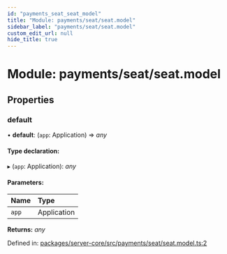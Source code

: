 ```yaml
---
id: "payments_seat_seat_model"
title: "Module: payments/seat/seat.model"
sidebar_label: "payments/seat/seat.model"
custom_edit_url: null
hide_title: true
---
```


# Module: payments/seat/seat.model

## Properties

### default

• **default**: (`app`: Application) => *any*

#### Type declaration:

▸ (`app`: Application): *any*

#### Parameters:

Name | Type |
:------ | :------ |
`app` | Application |

**Returns:** *any*

Defined in: [packages/server-core/src/payments/seat/seat.model.ts:2](https://github.com/xr3ngine/xr3ngine/blob/673ad6a5f/packages/server-core/src/payments/seat/seat.model.ts#L2)
